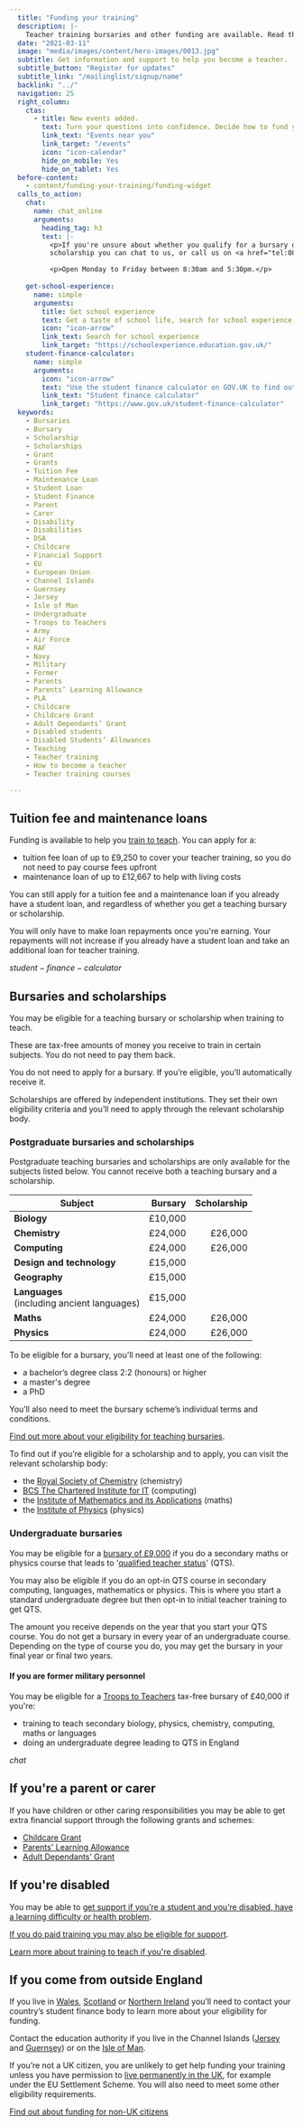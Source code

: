 ```yaml
---
  title: "Funding your training"
  description: |-
    Teacher training bursaries and other funding are available. Read this Department for Education page to find teaching bursaries, PGCE funding and loans.
  date: "2021-03-11"
  image: "media/images/content/hero-images/0013.jpg"
  subtitle: Get information and support to help you become a teacher.
  subtitle_button: "Register for updates"
  subtitle_link: "/mailinglist/signup/name"
  backlink: "../"
  navigation: 25
  right_column:
    ctas:
      - title: New events added.
        text: Turn your questions into confidence. Decide how to fund your training at our next event.
        link_text: "Events near you"
        link_target: "/events"
        icon: "icon-calendar"
        hide_on_mobile: Yes
        hide_on_tablet: Yes
  before-content:
    - content/funding-your-training/funding-widget
  calls_to_action:
    chat:
      name: chat_online
      arguments:
        heading_tag: h3
        text: |-
          <p>If you're unsure about whether you qualify for a bursary or
          scholarship you can chat to us, or call us on <a href="tel:08003892500">0800 389 2500</a>.</p>

          <p>Open Monday to Friday between 8:30am and 5:30pm.</p>
          
    get-school-experience:
      name: simple
      arguments:
        title: Get school experience
        text: Get a taste of school life, search for school experience near you or online.
        icon: "icon-arrow"
        link_text: Search for school experience
        link_target: "https://schoolexperience.education.gov.uk/"
    student-finance-calculator:
      name: simple
      arguments:
        icon: "icon-arrow"
        text: "Use the student finance calculator on GOV.UK to find out how much funding you can get."
        link_text: "Student finance calculator"
        link_target: "https://www.gov.uk/student-finance-calculator"
  keywords:
    - Bursaries
    - Bursary
    - Scholarship
    - Scholarships
    - Grant
    - Grants
    - Tuition Fee
    - Maintenance Loan
    - Student Loan
    - Student Finance
    - Parent
    - Carer
    - Disability
    - Disabilities
    - DSA
    - Childcare
    - Financial Support
    - EU
    - European Union
    - Channel Islands
    - Guernsey
    - Jersey
    - Isle of Man
    - Undergraduate
    - Troops to Teachers
    - Army
    - Air Force
    - RAF
    - Navy
    - Military
    - Former
    - Parents
    - Parents’ Learning Allowance
    - PLA
    - Childcare
    - Childcare Grant
    - Adult Dependants’ Grant
    - Disabled students
    - Disabled Students’ Allowances
    - Teaching
    - Teacher training
    - How to become a teacher
    - Teacher training courses

---
```


## Tuition fee and maintenance loans

Funding is available to help you [train to teach](/train-to-be-a-teacher). You can apply for a:

* tuition fee loan of up to £9,250 to cover your teacher training, so you do not need to pay course fees upfront
* maintenance loan of up to £12,667 to help with living costs

You can still apply for a tuition fee and a maintenance loan if you already have a student loan, and regardless of whether you get a teaching bursary or scholarship.

You will only have to make loan repayments once you're earning. Your repayments will not increase if you already have a student loan and take an additional loan for teacher training.

$student-finance-calculator$

## Bursaries and scholarships

You may be eligible for a teaching bursary or scholarship when training to teach.

These are tax-free amounts of money you receive to train in certain subjects. You do not need to pay them back.

You do not need to apply for a bursary. If you’re eligible, you’ll automatically receive it.

Scholarships are offered by independent institutions. They set their own eligibility criteria and you’ll need to apply through the relevant scholarship body.

### Postgraduate bursaries and scholarships

Postgraduate teaching bursaries and scholarships are only available for the subjects listed
below. You cannot receive both a teaching bursary and a scholarship.

| Subject                                          | Bursary  | Scholarship      |
| -------------                                    | -------: | ---------------: |
| **Biology**                                      | £10,000  |                  |
| **Chemistry**                                    | £24,000  | £26,000          |
| **Computing**                                    | £24,000  | £26,000          |
| **Design and technology**                        | £15,000  |                  |
| **Geography**                                    | £15,000  |                  |
| **Languages**<br/> (including ancient languages) | £15,000  |                  |
| **Maths**                                        | £24,000  | £26,000          |
| **Physics**                                      | £24,000  | £26,000          |

To be eligible for a bursary, you'll need at least one of the following:

* a bachelor’s degree class 2:2 (honours) or higher
* a master's degree
* a PhD

You’ll also need to meet the bursary scheme’s individual terms and conditions.

[Find out more about your eligibility for teaching bursaries](https://www.gov.uk/government/publications/funding-initial-teacher-training-itt/funding-initial-teacher-training-itt-academic-year-2022-to-2023).

To find out if you’re eligible for a scholarship and to apply, you can visit the relevant scholarship body:

* the [Royal Society of Chemistry](https://www.rsc.org/awards-funding/funding/teacher-training-scholarships/) (chemistry)
* [BCS The Chartered Institute for IT](https://www.bcs.org/get-qualified/certification-and-scholarships-for-teachers/bcs-computer-teacher-scholarships/) (computing)
* the [Institute of Mathematics and its Applications](http://teachingmathsscholars.org/about) (maths)
* the [Institute of Physics](https://www.iop.org/about/support-grants/iop-teacher-training-scholarships#gref) (physics)

### Undergraduate bursaries

You may be eligible for a [bursary of £9,000](https://www.gov.uk/government/publications/funding-initial-teacher-training-itt/funding-initial-teacher-training-itt-academic-year-2022-to-2023#undergraduate-bursary) if you do a secondary maths or physics course that leads to '[qualified teacher status](/what-is-qts)' (QTS).

You may also be eligible if you do an opt-in QTS course in secondary computing, languages, mathematics or physics. This is where you start a standard undergraduate degree but then opt-in to initial teacher training to get QTS.

The amount you receive depends on the year that you start your QTS course. You do not get a bursary in every year of an undergraduate course. Depending on the type of course you do, you may get the bursary in your final year or final two years.

#### If you are former military personnel

You may be eligible for a [Troops to Teachers](https://www.gov.uk/government/publications/funding-initial-teacher-training-itt/funding-initial-teacher-training-itt-academic-year-2022-to-2023#troops-to-teachers-undergraduate-bursary) tax-free bursary of £40,000 if you're:

* training to teach secondary biology, physics, chemistry, computing, maths or languages
* doing an undergraduate degree leading to QTS in England

$chat$

## If you're a parent or carer

 If you have children or other caring responsibilities you may be able to get extra financial support through the following grants and schemes:

* [Childcare Grant](https://www.gov.uk/childcare-grant)
* [Parents' Learning Allowance](https://www.gov.uk/parents-learning-allowance)
* [Adult Dependants’ Grant](https://www.gov.uk/adult-dependants-grant)

## If you're disabled

You may be able to [get support if you’re a student and you’re disabled, have a learning difficulty or health problem](https://www.gov.uk/disabled-students-allowance-dsa/how-to-claim).

[If you do paid training you may also be eligible for support](https://www.gov.uk/access-to-work).

[Learn more about training to teach if you're disabled](/funding-and-support/if-youre-disabled).

## If you come from outside England

If you live in [Wales](https://www.studentfinancewales.co.uk/), [Scotland](https://www.saas.gov.uk/) or [Northern Ireland](https://www.studentfinanceni.co.uk/) you’ll need to contact your country’s student finance body to learn more about your eligibility for funding.

Contact the education authority if you live in the Channel Islands ([Jersey](https://www.gov.je/Working/Careers/16To19YearOlds/EnteringHigherEducation/FinancingHigherEducationCourses/FundingDegreeProfessionalQualifications/Pages/index.aspx) and [Guernsey](https://www.gov.gg/article/152744/Policies)) or on the [Isle of Man](https://www.gov.im/student-grants).

If you’re not a UK citizen, you are unlikely to get help funding your training unless you have permission to [live permanently in the UK](https://www.gov.uk/browse/visas-immigration/settle-in-the-uk), for example under the EU Settlement Scheme. You will also need to meet some other eligibility requirements.

<a class="button" href ="/non-uk-teachers/train-to-teach-in-england-as-an-international-student">Find out about funding for non-UK citizens</a>

